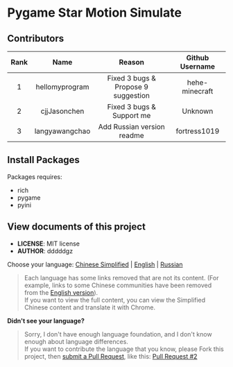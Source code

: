 # Pygame Star Motion Simulate

## Contributors

| Rank |      Name      |               Reason                | Github Username |
|:----:|:--------------:|:-----------------------------------:|:---------------:|
|  1   | hellomyprogram | Fixed 3 bugs & Propose 9 suggestion | hehe-minecraft  |
|  2   |  cjjJasonchen  |      Fixed 3 bugs & Support me      |     Unknown     |
|  3   | langyawangchao |     Add Russian version readme      |  fortress1019   |

## Install Packages

Packages requires:

- rich
- pygame
- pyini

## View documents of this project

- **LICENSE**: MIT license
- **AUTHOR**: dddddgz

Choose your language: [Chinese Simplified](README-zh.md) | [English](README-en.md) | [Russian](README-ru.md)

> Each language has some links removed that are not its content. (For example, links to some Chinese communities have been removed from the [English version](README-en.md)).  
> If you want to view the full content, you can view the Simplified Chinese content and translate it with Chrome.

**Didn't see your language?**  
> Sorry, I don't have enough language foundation, and I don't know enough about language differences.  
> If you want to contribute the language that you know, please Fork this project, then [submit a Pull Request](https://github.com/dddddgz/star-motion-simulate/pulls), like this: [Pull Request #2](https://github.com/dddddgz/star-motion-simulate/pull/2)
